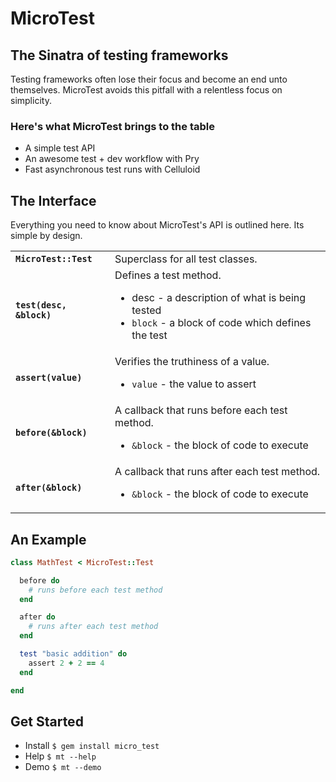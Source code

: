 # MicroTest

## The Sinatra of testing frameworks

Testing frameworks often lose their focus and become an end unto themselves.
MicroTest avoids this pitfall with a relentless focus on simplicity.

### Here's what MicroTest brings to the table

* A simple test API
* An awesome test + dev workflow with Pry
* Fast asynchronous test runs with Celluloid

## The Interface

Everything you need to know about MicroTest's API is outlined here.
Its simple by design.

<table>
  <tr>
    <td><strong><code>MicroTest::Test</code></strong></td>
    <td>Superclass for all test classes.</td>
  </tr>
  <tr>
    <td><strong><code>test(desc, &block)</code></strong></td>
    <td>
      Defines a test method.
      <ul>
        <li><sr<code>desc</code> - a description of what is being tested</li>
        <li><code>block</code> - a block of code which defines the test</li>
      </ul>
    </td>
  </tr>
  <tr>
    <td><strong><code>assert(value)</code></strong></td>
    <td>
      Verifies the truthiness of a value.
      <ul>
        <li><code>value</code> - the value to assert</li>
      </ul>
    </td>
  </tr>
  <tr>
    <td><strong><code>before(&block)</code></strong></td>
    <td>
      A callback that runs before each test method.
      <ul>
        <li><code>&block</code> - the block of code to execute</li>
      </ul>
    </td>
  </tr>
  <tr>
    <td><strong><code>after(&block)</code></strong></td>
    <td>
      A callback that runs after each test method.
      <ul>
        <li><code>&block</code> - the block of code to execute</li>
      </ul>
    </td>
  </tr>
</table>

## An Example

```ruby
class MathTest < MicroTest::Test

  before do
    # runs before each test method
  end

  after do
    # runs after each test method
  end

  test "basic addition" do
    assert 2 + 2 == 4
  end

end
```

## Get Started

<ul>
  <li>Install <code>$ gem install micro_test</code></li>
  <li>Help <code>$ mt --help</code></li>
  <li>Demo <code>$ mt --demo</code></li>
</ul>




